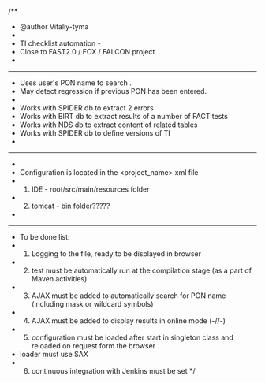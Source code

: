 /**
* @author Vitaliy-tyma
*
* TI checklist automation -
* Close to FAST2.0 / FOX / FALCON project
*
*************************************************************
* Uses user's PON name to search .
* May detect regression if previous PON has been entered.
*
* Works with SPIDER db to extract 2 errors
* Works with BIRT db to extract results of a number of FACT tests
* Works with NDS db to extract content of related tables
* Works with SPIDER db to define versions of TI
*
*************************************************************
*
* Configuration is located in the <project_name>.xml file
* 1) IDE - root/src/main/resources folder
* 2) tomcat - bin folder?????
* 
*************************************************************
* To be done list:
* 1) Logging to the file, ready to be displayed in browser
* 2) test must be automatically run at the compilation stage (as a part of Maven activities)
* 3) AJAX must be added to automatically search for PON name (including mask or wildcard symbols)
* 4) AJAX must be added to display results in online mode (-//-)
* 5) configuration must be loaded after start in singleton class and reloaded on request form the browser
* loader must use SAX
* 6) continuous integration with Jenkins must be set
*/
